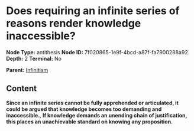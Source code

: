 # Does requiring an infinite series of reasons render knowledge inaccessible?

**Node Type:** antithesis
**Node ID:** 7f020865-1e9f-4bcd-a87f-fa7900288a92
**Depth:** 2
**Terminal:** No

**Parent:** [Infinitism](infinitism.md)

## Content

**Since an infinite series cannot be fully apprehended or articulated, it could be argued that knowledge becomes too demanding and inaccessible.**, **If knowledge demands an unending chain of justification, this places an unachievable standard on knowing any proposition.**

